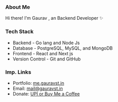 ### About Me
Hi there! I'm Gaurav , an Backend Developer ✨

### Tech Stack
* Backend - Go lang and Node Js
* Database - PostgreSQL, MySQL, and MongoDB
* Frontend - React and Next js
* Version Control - Git and GitHub

### Imp. Links
- Portfolio: [me.gauravst.in](https://me.gauravst.in/)
- Email: [mail@gauravst.in](mailto:mail@gauravst.in)
- Donate: [UPI or Buy Me a Coffee](https://me.gauravst.in/donate/)

